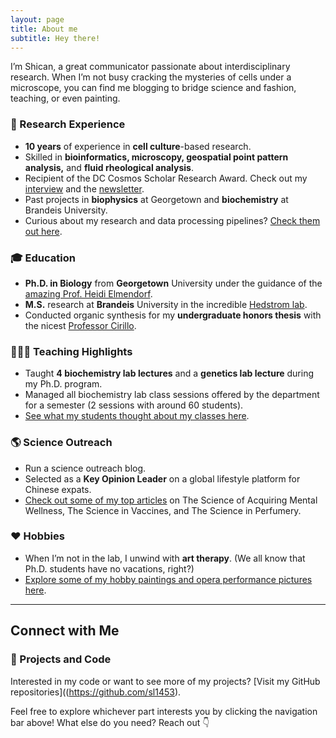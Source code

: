 ```yaml
---
layout: page
title: About me
subtitle: Hey there!
---
```

I’m Shican, a great communicator passionate about interdisciplinary research. When I’m not busy cracking the mysteries of cells under a microscope, you can find me blogging to bridge science and fashion, teaching, or even painting. 


### 💼 Research Experience
- **10 years** of experience in **cell culture**-based research.
- Skilled in **bioinformatics, microscopy, geospatial point pattern analysis,** and **fluid rheological analysis**.
- Recipient of the DC Cosmos Scholar Research Award. Check out my [interview](https://grad.georgetown.edu/2021/10/18/interview-with-cosmos-scholar-claire-li/) and the [newsletter](https://biology.georgetown.edu/news-story/theyre-out-of-this-world-nicole-wagner-and-shican-claire-li-named-cosmos-scholars%EF%BF%BC/).
- Past projects in **biophysics** at Georgetown and **biochemistry** at Brandeis University.
- Curious about my research and data processing pipelines? [Check them out here](/research).

### 🎓 Education
- **Ph.D. in Biology** from **Georgetown** University under the guidance of the [amazing Prof. Heidi Elmendorf](https://gufaculty360.georgetown.edu/s/contact/00336000014RdOCAA0/heidi-elmendorf).
- **M.S.** research at **Brandeis** University in the incredible [Hedstrom lab](https://sites.google.com/brandeis.edu/hedstromlab/).
- Conducted organic synthesis for my **undergraduate honors thesis** with the nicest [Professor Cirillo](https://www.newhaven.edu/faculty-staff-profiles/pier-cirillo.php).

### 👩🏻‍🏫 Teaching Highlights
- Taught **4 biochemistry lab lectures** and a **genetics lab lecture** during my Ph.D. program.
- Managed all biochemistry lab class sessions offered by the department for a semester (2 sessions with around 60 students).
- [See what my students thought about my classes here](/teaching).

### 🌎 Science Outreach
- Run a science outreach blog.
- Selected as a **Key Opinion Leader** on a global lifestyle platform for Chinese expats.
- [Check out some of my top articles](/blog) on The Science of Acquiring Mental Wellness, The Science in Vaccines, and The Science in Perfumery.
  
### ❤️ Hobbies
- When I’m not in the lab, I unwind with **art therapy**. (We all know that Ph.D. students have no vacations, right?)
- [Explore some of my hobby paintings and opera performance pictures here](/art).

---

## Connect with Me

### 🔗 Projects and Code
Interested in my code or want to see more of my projects? [Visit my GitHub repositories]((https://github.com/sl1453).

Feel free to explore whichever part interests you by clicking the navigation bar above! What else do you need? Reach out 👇
